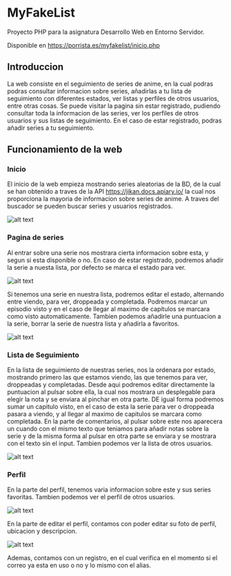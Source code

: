 # MyFakeList
Proyecto PHP para la asignatura  Desarrollo Web en Entorno Servidor.

Disponible en https://porrista.es/myfakelist/inicio.php

## Introduccion

La web consiste en el seguimiento de series de anime, en la cual podras podras consultar informacion sobre series, añadirlas a tu lista de seguimiento con diferentes estados, ver listas y perfiles de otros usuarios, entre otras cosas. Se puede visitar la pagina sin estar registrado, pudiendo consultar toda la informacion de las series, ver los perfiles de otros usuarios y sus listas de seguimiento. En el caso de estar registrado, podras añadir series a tu seguimiento.

## Funcionamiento de la web

### Inicio
El inicio de la web empieza mostrando series aleatorias de la BD, de la cual se han obtenido a traves de la API https://jikan.docs.apiary.io/ la cual nos proporciona la mayoria de informacion sobre series de anime. A traves del buscador se pueden buscar series y usuarios registrados.

![alt text](https://i.imgur.com/johil8V.png)

### Pagina de series
Al entrar sobre una serie nos mostrara cierta informacion sobre esta, y segun si esta disponible o no. 
En caso de estar registrado, podremos añadir la serie a nuesta lista, por defecto se marca el estado para ver.

![alt text](https://i.imgur.com/3nEFS7X.png)

Si tenemos una serie en nuestra lista, podremos editar el estado, alternando entre viendo, para ver, droppeada y completada. Podremos marcar un episodio visto y en el caso de llegar al maximo de capitulos se marcara como visto automaticamente. 
Tambien podemos añadirle una puntuacion a la serie, borrar la serie de nuestra lista y añadirla a favoritos.

![alt text](https://i.imgur.com/xFzXqqw.png)

### Lista de Seguimiento

En la lista de seguimiento de nuestras series, nos la ordenara por estado, mostrando primero las que estamos viendo, las que tenemos para ver, droppeadas y completadas.
Desde aqui podremos editar directamente la puntuacion al pulsar sobre ella, la cual nos mostrara un desplegable para elegir la nota y se enviara al pinchar en otra parte. DE igual forma podremos sumar un capitulo visto, en el caso de esta la serie para ver o droppeada pasara a viendo, y al llegar al maximo de capitulos se marcara como completada. 
En la parte de comentarios, al pulsar sobre este nos aparecera un cuando con el mismo texto que teniamos para añadir notas sobre la serie y de la misma forma al pulsar en otra parte se enviara y se mostrara con el texto sin el input.
Tambien podemos ver la lista de otros usuarios.

![alt text](https://i.imgur.com/QV1UMof.png)

### Perfil

En la parte del perfil, tenemos varia informacion sobre este y sus series favoritas. 
Tambien podemos ver el perfil de otros usuarios.


![alt text](https://i.imgur.com/axPW86E.png)

En la parte de editar el perfil, contamos con poder editar su foto de perfil, ubicacion y descripcion.

![alt text](https://i.imgur.com/vTuvJ8f.png)

Ademas, contamos con un registro, en el cual verifica en el momento si el correo ya esta en uso o no y lo mismo con el alias.
